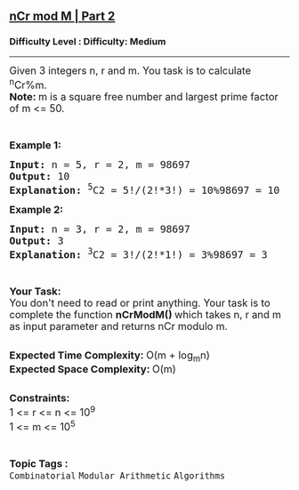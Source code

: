 <h2><a href="https://www.geeksforgeeks.org/problems/ncr-mod-m-part-20611/1">nCr mod M | Part 2</a></h2><h3>Difficulty Level : Difficulty: Medium</h3><hr><div class="problems_problem_content__Xm_eO"><p><span style="font-size: 18px;">Given 3&nbsp;integers n, r and m. You task is to calculate <sup>n</sup>Cr%m.<br><strong>Note:&nbsp;</strong>m is a square free number and largest prime factor of m &lt;= 50.</span></p>
<p>&nbsp;</p>
<p><span style="font-size: 18px;"><strong>Example 1:</strong></span></p>
<pre><span style="font-size: 18px;"><strong>Input: </strong>n = 5, r = 2, m = 98697
<strong>Output: </strong>10
<strong>Explanation: </strong><sup>5</sup>C2 = 5!/(2!*3!) = 10%98697 = 10
</span></pre>
<p><span style="font-size: 18px;"><strong>Example 2:</strong></span></p>
<pre><span style="font-size: 18px;"><strong>Input: </strong>n = 3, r = 2, m = 98697
<strong>Output: </strong>3
<strong>Explanation: </strong><sup>3</sup>C2 = 3!/(2!*1!) = 3%98697 = 3
</span></pre>
<p>&nbsp;</p>
<p><span style="font-size: 18px;"><strong>Your Task:</strong><br>You don't need to read or print anything. Your task is to complete the function&nbsp;<strong>nCrModM()&nbsp;</strong>which takes n, r and m as input parameter and returns nCr modulo m.</span><br>&nbsp;</p>
<p><span style="font-size: 18px;"><strong>Expected Time Complexity:&nbsp;</strong>O(m +&nbsp;log<sub>m</sub>n)&nbsp;<br><strong>Expected Space Complexity:&nbsp;</strong>O(m)</span><br>&nbsp;</p>
<p><span style="font-size: 18px;"><strong>Constraints:</strong><br>1 &lt;= r&nbsp;&lt;= n&nbsp;&lt;= 10<sup>9</sup><br>1 &lt;= m &lt;= 10<sup>5</sup></span></p></div><br><p><span style=font-size:18px><strong>Topic Tags : </strong><br><code>Combinatorial</code>&nbsp;<code>Modular Arithmetic</code>&nbsp;<code>Algorithms</code>&nbsp;
